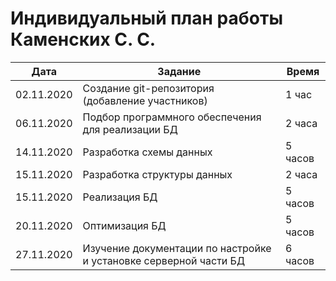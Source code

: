 # Индивидуальный план работы Каменских С. С.

| Дата           | Задание                                                            | Время     |
|----------------|--------------------------------------------------------------------|-----------|
| 02.11.2020     | Создание git-репозитория (добавление участников)                    | 1 час     |
| 06.11.2020     | Подбор программного обеспечения для реализации БД                  | 2 часа    |
| 14.11.2020     | Разработка схемы данных                                            | 5 часов   |
| 15.11.2020     | Разработка структуры данных                                        | 2 часа    |
| 15.11.2020     | Реализация БД                                                      | 5 часов   |
| 20.11.2020     | Оптимизация БД                                                     | 5 часов   |
| 27.11.2020     | Изучение документации по настройке и установке серверной части БД  | 6 часов   |
